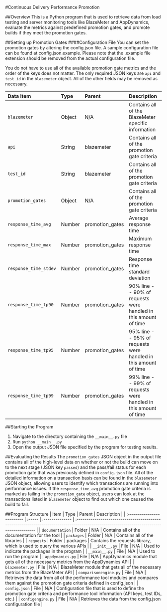 #Continuous Delivery Performance Promotion

##Overview
This is a Python program that is used to retrieve data from load testing and server monitoring tools like BlazeMeter and AppDynamics, evaluate the metrics against predefined promotion gates, and promote builds if they meet the promotion gates.

##Setting up Promotion Gates
####Configuration File
You can set the promotion gates by altering the config.json file. A sample configuration file can be found at config.json.example. Please note that the .example file extension should be removed from the actual configuration file.

You do not have to use all of the available promotion gate metrics and the order of the keys does not matter. The only required JSON keys are ``api`` and ``test_id`` in the ``blazemeter`` object. All of the other fields may be removed as necessary.

| Data Item               | Type   | Parent          | Description                                                     | Required |
| :---------------------- | :----- | :-------------- | :-------------------------------------------------------------- | :------: |
| ``blazemeter``          | Object | N/A             | Contains all of the BlazeMeter specific information             | Yes      |
| ``api``                 | String | blazemeter      | Contains all of the promotion gate criteria                     | Yes      |
| ``test_id``             | String | blazemeter      | Contains all of the promotion gate criteria                     | Yes      |
| ``promotion_gates``     | Object | N/A             | Contains all of the promotion gate criteria                     | Yes      |
| ``response_time_avg``   | Number | promotion_gates | Average response time                                           | No       |
| ``response_time_max``   | Number | promotion_gates | Maximum response time                                           | No       |
| ``response_time_stdev`` | Number | promotion_gates | Response time standard deviation                                | No       |
| ``response_time_tp90``  | Number | promotion_gates | 90% line -- 90% of requests were handled in this amount of time | No       |
| ``response_time_tp95``  | Number | promotion_gates | 95% line -- 95% of requests were handled in this amount of time | No       |
| ``response_time_tp99``  | Number | promotion_gates | 99% line -- 99% of requests were handled in this amount of time | No       |

##Starting the Program
1. Navigate to the directory containing the ``__main__.py`` file
2. Run ``python __main__.py``
3. Open the output JSON file specified by the program for testing results.

##Evaluating the Results
The ``promotion_gates`` JSON object in the output file contains all of the high-level data on whether or not the build can move on to the next stage (JSON key ``passed``) and the pass/fail status for each promotion gate that was previously defined in ``config.json`` file. All of the detailed information on a transaction basis can be found in the ``blazemeter`` JSON object, allowing users to identify which transactions are running into performance issues. If the ``response_time_avg`` promotion gate criteria is marked as failing in the ``promotion_gate`` object, users can look at the transactions listed in ``blazemeter`` object to find out which one caused the build to fail.

##Program Structure
| Item                       | Type   | Parent          | Description                                                                                                                              |
| :------------------------- | :----- | :-------------- | :--------------------------------------------------------------------------------------------------------------------------------------- |
| ``documentation``          | Folder | N/A             | Contains all of the documentation for the tool                                                                                           |
| ``packages``               | Folder | N/A             | Contains all of the libraries                                                                                                            |
| ``requests``               | Folder | packages        | Contains the requests library, which is used to query the various APIs                                                                   |
| ``__init__.py``            | File   | N/A             | Used to indicate the packages in the program                                                                                             |
| ``__main__.py``            | File   | N/A             | Used to run the program                                                                                                                  |
| ``appdynamics.py``         | File   | N/A             | AppDynamics module that gets all of the necessary metrics from the AppDynamics API                                                       |
| ``blazemeter.py``          | File   | N/A             | BlazeMeter module that gets all of the necessary metrics from the BlazeMeter API                                                         |
| ``comparisonengine.py``    | File   | N/A             | Retrieves the data from all of the performance tool modules and compares them against the promotion gate criteria defined in config.json |
| ``config.json``            | File   | N/A             | Configuration file that is used to define the promotion gate criteria and performance tool information (API keys, test IDs, etc.)        |
| ``configengine.py``        | File   | N/A             | Retrieves the data from the config.json configuration file                                                                               |
